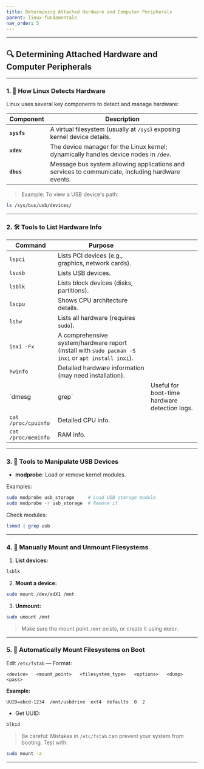 ```yaml
---
title: Determining Attached Hardware and Computer Peripherals 
parent: linux-fundamentals
nav_order: 5
---
```



---

## 🔍 Determining Attached Hardware and Computer Peripherals

---

### 1. **🧠 How Linux Detects Hardware**

Linux uses several key components to detect and manage hardware:

| Component   | Description                                                                                      |
| ----------- | ------------------------------------------------------------------------------------------------ |
| **`sysfs`** | A virtual filesystem (usually at `/sys`) exposing kernel device details.                         |
| **`udev`**  | The device manager for the Linux kernel; dynamically handles device nodes in `/dev`.             |
| **`dbus`**  | Message bus system allowing applications and services to communicate, including hardware events. |

> Example: To view a USB device's path:

```bash
ls /sys/bus/usb/devices/
```

---

### 2. **🛠️ Tools to List Hardware Info**

| Command             | Purpose                                                                                            |                                               |
| ------------------- | -------------------------------------------------------------------------------------------------- | --------------------------------------------- |
| `lspci`             | Lists PCI devices (e.g., graphics, network cards).                                                 |                                               |
| `lsusb`             | Lists USB devices.                                                                                 |                                               |
| `lsblk`             | Lists block devices (disks, partitions).                                                           |                                               |
| `lscpu`             | Shows CPU architecture details.                                                                    |                                               |
| `lshw`              | Lists all hardware (requires `sudo`).                                                              |                                               |
| `inxi -Fx`          | A comprehensive system/hardware report (install with `sudo pacman -S inxi` or `apt install inxi`). |                                               |
| `hwinfo`            | Detailed hardware information (may need installation).                                             |                                               |
| \`dmesg             | grep\`                                                                                             | Useful for boot-time hardware detection logs. |
| `cat /proc/cpuinfo` | Detailed CPU info.                                                                                 |                                               |
| `cat /proc/meminfo` | RAM info.                                                                                          |                                               |

---

### 3. **🔌 Tools to Manipulate USB Devices**

* **modprobe**: Load or remove kernel modules.

Examples:

```bash
sudo modprobe usb_storage     # Load USB storage module
sudo modprobe -r usb_storage  # Remove it
```

Check modules:

```bash
lsmod | grep usb
```

---

### 4. **💽 Manually Mount and Unmount Filesystems**

1. **List devices:**

```bash
lsblk
```

2. **Mount a device:**

```bash
sudo mount /dev/sdX1 /mnt
```

3. **Unmount:**

```bash
sudo umount /mnt
```

> Make sure the mount point `/mnt` exists, or create it using `mkdir`.

---

### 5. **🔁 Automatically Mount Filesystems on Boot**

Edit `/etc/fstab` — Format:

```
<device>   <mount_point>   <filesystem_type>   <options>   <dump>   <pass>
```

**Example:**

```
UUID=abcd-1234  /mnt/usbdrive  ext4  defaults  0  2
```

* Get UUID:

```bash
blkid
```

> Be careful: Mistakes in `/etc/fstab` can prevent your system from booting. Test with:

```bash
sudo mount -a
```

---

